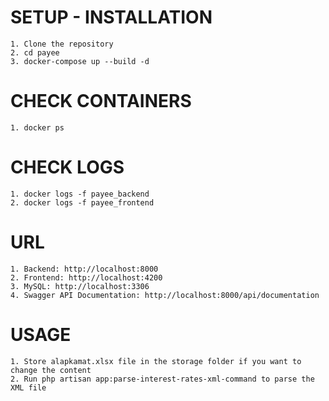 # SETUP - INSTALLATION

    1. Clone the repository
    2. cd payee
    3. docker-compose up --build -d

# CHECK CONTAINERS
    1. docker ps

# CHECK LOGS
    1. docker logs -f payee_backend
    2. docker logs -f payee_frontend

# URL
    1. Backend: http://localhost:8000
    2. Frontend: http://localhost:4200
    3. MySQL: http://localhost:3306
    4. Swagger API Documentation: http://localhost:8000/api/documentation

# USAGE
    1. Store alapkamat.xlsx file in the storage folder if you want to change the content
    2. Run php artisan app:parse-interest-rates-xml-command to parse the XML file
